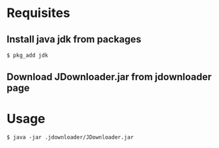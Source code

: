 # Requisites
## Install java jdk from packages
```
$ pkg_add jdk
```
## Download JDownloader.jar from jdownloader page

# Usage
```
$ java -jar .jdownloader/JDownloader.jar
```
